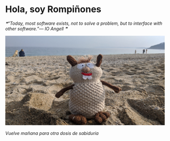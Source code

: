 # Hola, soy Rompiñones

<!--STARTS_HERE_QUOTE_README-->
<i>❝“Today, most software exists, not to solve a problem, but to interface with other software.”— IO Angell   ❞</i>
<!--ENDS_HERE_QUOTE_README-->

<!--START_SECTION:update_image-->
![alt text](https://raw.githubusercontent.com/focaalvarez/rompinones/main/.github/images/IMG_20220329_170621.jpg?raw=true)
<!--END_SECTION:update_image-->

*Vuelve mañana para otra dosis de sabiduría*
